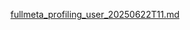 [fullmeta_profiling_user_20250622T11.md](https://github.com/user-attachments/files/20851240/fullmeta_profiling_user_20250622T11.md)
